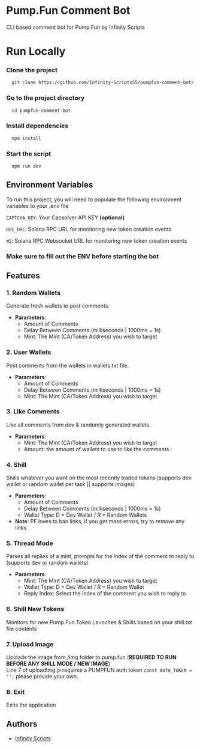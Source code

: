 
# Pump.Fun Comment Bot

CLI based comment bot for Pump.Fun by Infinity Scripts 

# Run Locally

### Clone the project

```bash
  git clone https://github.com/Infinity-Scripts55/pumpfun-comment-bot/
```

### Go to the project directory

```bash
  cd pumpfun-comment-bot
```

### Install dependencies

```bash
  npm install
```

### Start the script

```bash
  npm run dev
```


## Environment Variables

To run this project, you will need to populate the following environment variables to your .env file

`CAPTCHA_KEY`: Your Capsolver API KEY **(optional)**

`RPC_URL`: Solana RPC URL for monitoring new token creation events

`WS`: Solana RPC Websocket URL for monitoring new token creation events

### Make sure to fill out the ENV before starting the bot 
## Features

### 1. Random Wallets
Generate fresh wallets to post comments.
- **Parameters**:
  - Amount of Comments
  - Delay Between Comments (milliseconds | 1000ms = 1s)
  - Mint: The Mint (CA/Token Address) you wish to target

### 2. User Wallets
Post comments from the wallets in wallets.txt file.
- **Parameters**:
  - Amount of Comments
  - Delay Between Comments (milliseconds | 1000ms = 1s)
  - Mint: The Mint (CA/Token Address) you wish to target

### 3. Like Comments
Like all comments from dev & randomly generated wallets.
- **Parameters**:
  - Mint: The Mint (CA/Token Address) you wish to target
  - Amount: the amount of wallets to use to like the comments

### 4. Shill
Shills whatever you want on the most recently traded tokens (supports dev wallet or random wallet per task || supports images)
- **Parameters**:
  - Amount of Comments
  - Delay Between Comments (milliseconds | 1000ms = 1s)
  - Wallet Type: D = Dev Wallet / R = Random Wallets
- **Note**: PF loves to ban links, if you get mass errors, try to remove any links

### 5. Thread Mode
Parses all replies of a mint, prompts for the index of the comment to reply to (supports dev or random wallets)
- **Parameters**:
  - Mint: The Mint (CA/Token Address) you wish to target
  - Wallet Type: D = Dev Wallet / R = Random Wallet
  - Reply Index: Select the index of the comment you wish to reply to

### 6. Shill New Tokens
Monitors for new Pump.Fun Token Launches & Shills based on your shill.txt file contents

### 7. Upload Image
Uploads the image from /img folder to pump.fun (**REQUIRED TO RUN BEFORE ANY SHILL MODE / NEW IMAGE**) <br/>
Line 7 of uploadImg.js requires a PUMPFUN auth token ```const AUTH_TOKEN = '';``` please provide your own. 

### 8. Exit
Exits the application
## Authors

- [Infinity Scripts](https://discord.gg/infinityscripts)

